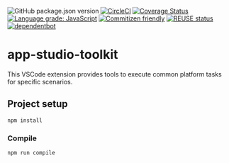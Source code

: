 ![GitHub package.json version](https://img.shields.io/github/package-json/v/SAP/app-studio-toolkit)
[![CircleCI](https://circleci.com/gh/SAP/app-studio-toolkit.svg?style=svg)](https://circleci.com/gh/SAP/app-studio-toolkit)
[![Coverage Status](https://coveralls.io/repos/github/SAP/app-studio-toolkit/badge.svg?branch=master)](https://coveralls.io/github/SAP/app-studio-toolkit?branch=master)
[![Language grade: JavaScript](https://img.shields.io/lgtm/grade/javascript/g/SAP/app-studio-toolkit.svg?logo=lgtm&logoWidth=18)](https://lgtm.com/projects/g/SAP/app-studio-toolkit/context:javascript)
[![Commitizen friendly](https://img.shields.io/badge/commitizen-friendly-brightgreen.svg)](http://commitizen.github.io/cz-cli/)
[![REUSE status](https://api.reuse.software/badge/github.com/SAP/app-studio-toolkit)](https://api.reuse.software/info/github.com/SAP/app-studio-toolkit)
[![dependentbot](https://api.dependabot.com/badges/status?host=github&repo=SAP/app-studio-toolkit)](https://dependabot.com/)

# app-studio-toolkit
This VSCode extension provides tools to execute common platform tasks for specific scenarios. 

## Project setup
```
npm install
```

### Compile
```
npm run compile
```
